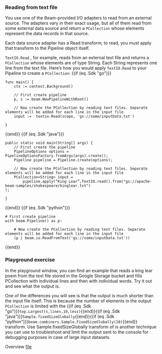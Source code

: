 <!--
Licensed under the Apache License, Version 2.0 (the "License");
you may not use this file except in compliance with the License.
You may obtain a copy of the License at

http://www.apache.org/licenses/LICENSE-2.0

Unless required by applicable law or agreed to in writing, software
distributed under the License is distributed on an "AS IS" BASIS,
WITHOUT WARRANTIES OR CONDITIONS OF ANY KIND, either express or implied.
See the License for the specific language governing permissions and
limitations under the License.
-->
### Reading from text file

You use one of the Beam-provided I/O adapters to read from an external source. The adapters vary in their exact usage, but all of them read from some external data source and return a `PCollection` whose elements represent the data records in that source.

Each data source adapter has a Read transform; to read, you must apply that transform to the Pipeline object itself.

`TextIO.Read` , for example, reads from an external text file and returns a `PCollection` whose elements are of type String. Each String represents one line from the text file. Here’s how you would apply `TextIO.Read` to your Pipeline to create a `PCollection`:
{{if (eq .Sdk "go")}}
```
func main() {
    ctx := context.Background()

    // First create pipeline
    p, s := beam.NewPipelineWithRoot()

    // Now create the PCollection by reading text files. Separate elements will be added for each line in the input file
    input :=  textio.Read(scope, 'gs://some/inputData.txt')

}
```
{{end}}
{{if (eq .Sdk "java")}}
```
public static void main(String[] args) {
    // First create the pipeline
    PipelineOptions options = PipelineOptionsFactory.fromArgs(args).create();
    Pipeline pipeline = Pipeline.create(options);

    // Now create the PCollection by reading text files. Separate elements will be added for each line in the input file
    PCollection<String> input =
        pipeline.apply(“King Lear”,TextIO.read().from("gs://apache-beam-samples/shakespeare/kinglear.txt")
);

}
```
{{end}}
{{if (eq .Sdk "python")}}
```
# First create pipeline
with beam.Pipeline() as p:

    # Now create the PCollection by reading text files. Separate elements will be added for each line in the input file
    (p | beam.io.ReadFromText('gs://some/inputData.txt'))

```
{{end}}
### Playground exercise

In the playground window, you can find an example that reads a king lear poem from the text file stored in the Google Storage bucket and fills PCollection with individual lines and then with individual words. Try it out and see what the output is.

One of the differences you will see is that the output is much shorter than the input file itself. This is because the number of elements in the output `PCollection` is limited with the {{if (eq .Sdk "go")}}`top.Largest(s,lines,10,less)`{{end}}{{if (eq .Sdk "java")}}`Sample.fixedSizeGlobally`{{end}}{{if (eq .Sdk "python")}}`beam.combiners.Sample.FixedSizeGlobally(10)`{{end}}  transform. Use Sample.fixedSizeGlobally transform of is another technique you can use to troubleshoot and limit the output sent to the console for debugging purposes in case of large input datasets.

Overview [file](https://storage.googleapis.com/apache-beam-samples/shakespeare/kinglear.txt)